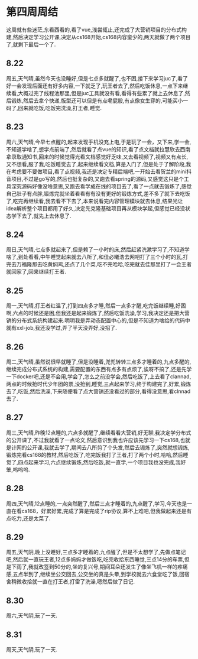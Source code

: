 # 第四周周结
  这周就有些迷茫,东看西看的,看了vue,浅尝辄止,还完成了大营销项目的分布式构建,然后决定学习公开课,决定从cs168开始,cs168内容蛮少的,两天就做了两个项目了,就剩下最后一个了.
## 8.22
  周五,天气晴,虽然今天也没睡好,但是七点多就醒了,也不困,接下来学习juc了,看了好一会发现后面还有好多内容,一下就乏了,玩王者去了,然后吃饭休息,一点下来继续看,大概过完了线程池那里,但是juc工具就没有看,看得有些累了就上去休息了,然后锻炼,然后去拿个快递,版型还可以但是有点嘞屁股,有点像女生穿的,可能买小一码了,回来就吃饭,吃饭完洗澡,打王者,睡觉.
## 8.23
  周六,天气晴,今早七点醒的,起来发现手机没充上电,于是玩了一会，又下来,学一会,不知道学啥了,想学点前端了,然后就看了点vue的知识,看了点文档就拉慧欣去西南拿录取通知书,回来的时候觉得光看文档感觉好乏味,又去看视频了,视频又有点长,又不想看,服了我,吃饭睡觉去了,起来继续看文档,算是入门了,但是处于了解阶段,我在考虑要不要做项目,看了点视频,我还是决定专精后端吧,一开始去看贺兰的mini抖音项目,不过是go写的,然后也挺复杂的,又跑去看spring的源码,又感觉这只是个工具深究源码好像没啥意思,又跑去看学成在线的项目去了,看了一点就去锻炼了,感觉自己肚子有点胖,锻炼完就坐着看看有有没有更好的锻炼方式,差不多了就下去吃饭了,吃完再继续看,我去看不下去了,本来说看完内容管理模块就去休息,结果光让idea解析整个项目都用了好久,决定先克隆基础项目再从模块学起,但感觉已经没状态学下去了,就先上去休息了.
## 8.24
  周日,天气晴,七点多就起来了,但是赖了一小时的床,然后赶紧洗漱学习了,不知道学啥了,到处看看,中午睡觉起来就去八所了,和佳必曦浩去网吧打了三个小时的瓦,打完去万福隆那去吃黄焖鸡,还点了几个菜,吃不完哈哈,吃完就去佳那里打了一会王者就回家了,回来继续打王者.
## 8.25
  周一,天气晴,打王者红温了,打到四点多才睡,然后一点多才醒,吃完饭继续睡,好困啊,六点的时候还是困,但我还是起来锻炼了,然后吃饭洗澡,学习,我决定还是把大营销的分布式系统构建起来.明明我是弄动态配置中心的,但是不知道为啥给的代码中就有xxl-job,我还没学过,弄了半天没弄好,没招了.
## 8.26
  周二,天气晴,虽然说很早就睡了,但是没睡着,兜兜转转三点多才睡着的,九点多醒的,继续完成分布式系统的构建,需要配置的东西有点多有点烦了,诶呀不搞了,还是先学一下docker吧,还是不会用,学会了,怎么之前没学会,然后吃饭了,上去看了clannad,两点的时候抢时代少年团的票,没抢到,睡觉,三点起来学习,终于构建完了,好累,锻炼去了,吃饭,然后洗澡,下来随便看了点大营销还没看过的部分,看得没意思,看clnnad去了.
## 8.27
  周三,天气晴,昨晚12点睡的,六点多就醒了,继续看看大营销,好无聊,我决定学分布式的公开课了,不过我就看了一点论文,然后意识到我也许应该先学习一下cs168,也就是计网的公开课,我就去学了,期间去八所剪了个头发,然后去锻炼了,突然就想锻炼,锻炼完看cs168的教材,然后吃饭了,吃完饭我打了王者,打了两个小时,哈哈,然后睡觉了,四点起来学习,六点继续锻炼,然后吃饭,就一直学,一个项目我也没完成,我好笨,呜呜呜.
## 8.28
  周四,天气晴,12点睡的,一点突然醒了,然后三点才睡着的,九点醒了,学习,今天也是一直在看cs168，好累好累,完成了算是完成了rip协议,算不上难吧,但我做起来还是有点吃力,还是太菜了.
## 8.29
  周五,天气阴,晚上没睡好,三点多才睡着的,九点醒了,但是不太想学了,先做点笔记吧,然后就一直玩王者,12点多妈妈才做饭吃,吃完收拾东西睡觉,三点14分的车票,但是下雨了,我就改签到50分的,坐的复兴号,期间耳朵还发生了像坐飞机一样的疼痛感,五点半到了,继续坐公交回去,公交坐的真是头晕,到学校就去六食堂吃了饭,回宿舍稍微收拾就一直在打王者,打雷了洗澡,嗯然后做了日记.
## 8.30
  周六,天气阴,玩了一天.
## 8.31
  周天,天气阴,玩了一天.